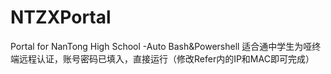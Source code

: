 # NTZXPortal
Portal for NanTong High School -Auto Bash&amp;Powershell
适合通中学生为哑终端远程认证，账号密码已填入，直接运行（修改Refer内的IP和MAC即可完成）
